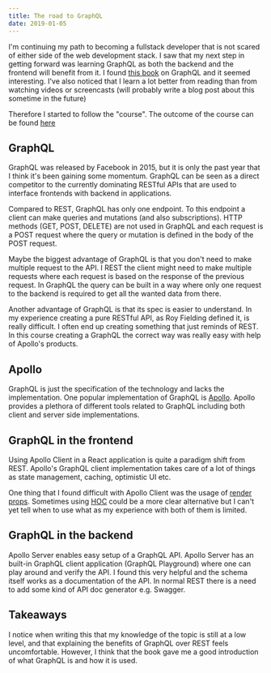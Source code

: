 ```yaml
---
title: The road to GraphQL
date: 2019-01-05
---
```


I'm continuing my path to becoming a fullstack developer that is not scared of either side of the web development stack. I saw that my next step in getting forward was learning GraphQL as both the backend and the frontend will benefit from it. I found [this book](https://www.robinwieruch.de/the-road-to-graphql-book/) on GraphQL and it seemed interesting. I've also noticed that I learn a lot better from reading than from watching videos or screencasts (will probably write a blog post about this sometime in the future)

Therefore I started to follow the "course". The outcome of the course can be found [here](https://github.com/andersnylund/the-road-to-graphql/)

## GraphQL

GraphQL was released by Facebook in 2015, but it is only the past year that I think it's been gaining some momentum. GraphQL can be seen as a direct competitor to the currently dominating RESTful APIs that are used to interface frontends with backend in applications.

Compared to REST, GraphQL has only one endpoint. To this endpoint a client can make queries and mutations (and also subscriptions). HTTP methods (GET, POST, DELETE) are not used in GraphQL and each request is a POST request where the query or mutation is defined in the body of the POST request.

Maybe the biggest advantage of GraphQL is that you don't need to make multiple request to the API. I REST the client might need to make multiple requests where each request is based on the response of the previous request. In GraphQL the query can be built in a way where only one request to the backend is required to get all the wanted data from there.

Another advantage of GraphQL is that its spec is easier to understand. In my experience creating a pure RESTful API, as Roy Fielding defined it, is really difficult. I often end up creating something that just reminds of REST. In this course creating a GraphQL the correct way was really easy with help of Apollo's products.

## Apollo

GraphQL is just the specification of the technology and lacks the implementation. One popular implementation of GraphQL is [Apollo](https://www.apollographql.com/). Apollo provides a plethora of different tools related to GraphQL including both client and server side implementations.

## GraphQL in the frontend

Using Apollo Client in a React application is quite a paradigm shift from REST. Apollo's GraphQL client implementation takes care of a lot of things as state management, caching, optimistic UI etc.

One thing that I found difficult with Apollo Client was the usage of [render props](https://reactjs.org/docs/render-props.html). Sometimes using [HOC](https://reactjs.org/docs/higher-order-components.html) could be a more clear alternative but I can't yet tell when to use what as my experience with both of them is limited.

## GraphQL in the backend

Apollo Server enables easy setup of a GraphQL API. Apollo Server has an built-in GraphQL client application (GraphQL Playground) where one can play around and verify the API. I found this very helpful and the schema itself works as a documentation of the API. In normal REST there is a need to add some kind of API doc generator e.g. Swagger.

## Takeaways

I notice when writing this that my knowledge of the topic is still at a low level, and that explaining the benefits of GraphQL over REST feels uncomfortable. However, I think that the book gave me a good introduction of what GraphQL is and how it is used.
